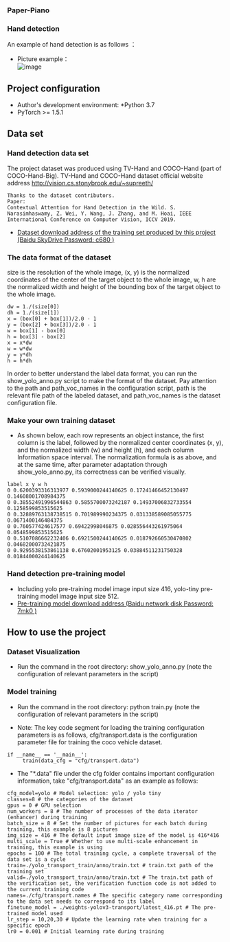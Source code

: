 ### Paper-Piano
### Hand detection  
An example of hand detection is as follows ：    
* Picture example：  
![image](https://user-images.githubusercontent.com/127966120/231716160-4ae48bb1-f2a4-4666-8588-a797e955b1ee.png)    

## Project configuration
* Author's development environment:
*Python 3.7
* PyTorch >= 1.5.1

## Data set   
### Hand detection data set
The project dataset was produced using TV-Hand and COCO-Hand (part of COCO-Hand-Big).
TV-Hand and COCO-Hand dataset official website address http://vision.cs.stonybrook.edu/~supreeth/
```
Thanks to the dataset contributors.
Paper:
Contextual Attention for Hand Detection in the Wild. S. Narasimhaswamy, Z. Wei, Y. Wang, J. Zhang, and M. Hoai, IEEE International Conference on Computer Vision, ICCV 2019.
```
* [Dataset download address of the training set produced by this project (Baidu SkyDrive Password: c680 )](https://pan.baidu.com/s/1H0YH8jMEXeIcubLEv0W_yw)

### The data format of the dataset
size is the resolution of the whole image, (x, y) is the normalized coordinates of the center of the target object to the whole image, w, h are the normalized width and height of the bounding box of the target object to the whole image.

```
dw = 1./(size[0])
dh = 1./(size[1])
x = (box[0] + box[1])/2.0 - 1
y = (box[2] + box[3])/2.0 - 1
w = box[1] - box[0]
h = box[3] - box[2]
x = x*dw
w = w*dw
y = y*dh
h = h*dh
```

In order to better understand the label data format, you can run the show_yolo_anno.py script to make the format of the dataset. Pay attention to the path and path_voc_names in the configuration script, path is the relevant file path of the labeled dataset, and path_voc_names is the dataset configuration file.
### Make your own training dataset
* As shown below, each row represents an object instance, the first column is the label, followed by the normalized center coordinates (x, y), and the normalized width (w) and height (h), and each column Information space interval. The normalization formula is as above, and at the same time, after parameter adaptation through show_yolo_anno.py, its correctness can be verified visually.
```
label x y w h
0 0.6200393316313977 0.5939000244140625 0.17241466452130497 0.14608001708984375
0 0.38552491996544863 0.5855700073242187 0.14937006832733554 0.1258599853515625
0 0.32889763138738515 0.701989990234375 0.031338589085055775 0.0671400146484375
0 0.760577424617577 0.69422998046875 0.028556443261975064 0.0548599853515625
0 0.5107086662232406 0.6921500244140625 0.018792660530470802 0.04682000732421875
0 0.9295538153861138 0.67602001953125 0.03884511231750328 0.01844000244140625
```

### Hand detection pre-training model
* Including yolo pre-training model image input size 416, yolo-tiny pre-training model image input size 512.
* [Pre-training model download address (Baidu network disk Password: 7mk0 )](https://pan.baidu.com/s/1hqzvz0MeFX0EdpWXUV6aFg)


## How to use the project

### Dataset Visualization
* Run the command in the root directory: show_yolo_anno.py (note the configuration of relevant parameters in the script)

### Model training
* Run the command in the root directory: python train.py (note the configuration of relevant parameters in the script)

* Note: The key code segment for loading the training configuration parameters is as follows, cfg/transport.data is the configuration parameter file for training the coco vehicle dataset.
```
if __name__ == '__main__':
     train(data_cfg = "cfg/transport.data")
```

* The "*.data" file under the cfg folder contains important configuration information, take "cfg/transport.data" as an example as follows:
```
cfg_model=yolo # Model selection: yolo / yolo tiny
classes=8 # the categories of the dataset
gpus = 0 # GPU selection
num_workers = 8 # The number of processes of the data iterator (enhancer) during training
batch_size = 8 # Set the number of pictures for each batch during training, this example is 8 pictures
img_size = 416 # The default input image size of the model is 416*416
multi_scale = True # Whether to use multi-scale enhancement in training, this example is using
epochs = 100 # The total training cycle, a complete traversal of the data set is a cycle
train=./yolo_transport_train/anno/train.txt # train.txt path of the training set
valid=./yolo_transport_train/anno/train.txt # The train.txt path of the verification set, the verification function code is not added to the current training code
names=./cfg/transport.names # The specific category name corresponding to the data set needs to correspond to its label
finetune_model = ./weights-yolov3-transport/latest_416.pt # The pre-trained model used
lr_step = 10,20,30 # Update the learning rate when training for a specific epoch
lr0 = 0.001 # Initial learning rate during training

```
